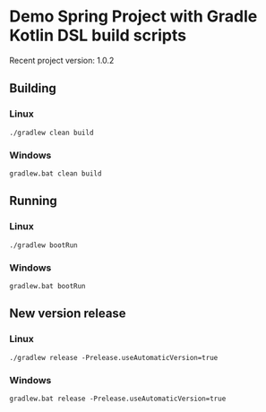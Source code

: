 # Demo Spring Project with Gradle Kotlin DSL build scripts

Recent project version: 1.0.2

## Building

### Linux
```shell script
./gradlew clean build
```
 
### Windows
```shell script
gradlew.bat clean build
```

## Running 

### Linux
```shell script
./gradlew bootRun
```
 
### Windows
```shell script
gradlew.bat bootRun
```
## New version release 

### Linux
```shell script
./gradlew release -Prelease.useAutomaticVersion=true
```
 
### Windows
```shell script
gradlew.bat release -Prelease.useAutomaticVersion=true
```